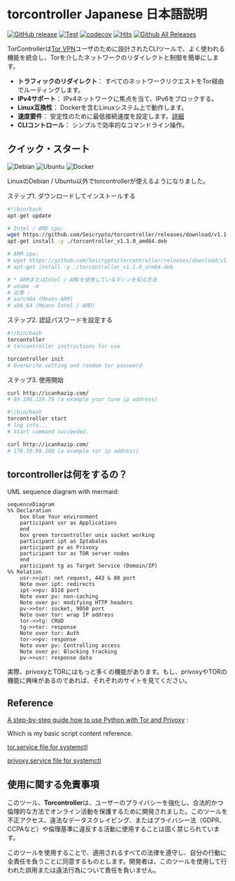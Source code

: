 # torcontroller Japanese 日本語説明

[![GitHub release](https://img.shields.io/github/release/Seicrypto/torcontroller.svg)](https://github.com/Seicrypto/torcontroller/releases/latest)
[![Test](https://github.com/Seicrypto/torcontroller/actions/workflows/test.yml/badge.svg)](https://github.com/Seicrypto/torcontroller/actions/workflows/test.yml)
[![codecov](https://codecov.io/gh/Seicrypto/torcontroller/branch/main/graph/badge.svg)](https://codecov.io/gh/Seicrypto/torcontroller)
[![Hits](https://hits.seeyoufarm.com/api/count/incr/badge.svg?url=https%3A%2F%2Fgithub.com%2FSeicrypto%2Ftorcontroller&count_bg=%2379C83D&title_bg=%23555555&icon=&icon_color=%23E7E7E7&title=hits&edge_flat=false)](https://github.com/Seicrypto/torcontroller)
[![Github All Releases](https://img.shields.io/github/downloads/Seicrypto/torcontroller/total.svg?color=87CEEB)](https://github.com/Seicrypto/torcontroller)

TorControllerは[Tor VPN](https://www.torproject.org/)ユーザのために設計されたCLIツールで、よく使われる機能を統合し、Torを介したネットワークのリダイレクトと制御を簡単にします。

- **トラフィックのリダイレクト**： すべてのネットワークリクエストをTor経由でルーティングします。
- **IPv4サポート**： IPv4ネットワークに焦点を当て、IPv6をブロックする。
- **Linux互換性**： Dockerを含むLinuxシステム上で動作します。
- **速度要件**： 安定性のために最低接続速度を設定します。[詳細](./docs/setting.md)
- **CLIコントロール**： シンプルで効率的なコマンドライン操作。

## クイック・スタート

![Debian](https://img.shields.io/badge/Debian-A81D33?style=for-the-badge&logo=debian&logoColor=white) ![Ubuntu](https://img.shields.io/badge/Ubuntu-E95420?style=for-the-badge&logo=ubuntu&logoColor=white) ![Docker](https://img.shields.io/badge/Docker-2CA5E0?style=for-the-badge&logo=docker&logoColor=white)

LinuxのDebian / Ubuntu以外でtorcontrollerが使えるようになりました。

ステップ1. ダウンロードしてインストールする

```bash
#!/bin/bash
apt-get update

# Intel / AMD cpu:
wget https://github.com/Seicrypto/torcontroller/releases/download/v1.1.0/torcontroller_v1.1.0_amd64.deb
apt-get install -y ./torcontroller_v1.1.0_amd64.deb

# ARM cpu:
# wget https://github.com/Seicrypto/torcontroller/releases/download/v1.1.0/torcontroller_v1.1.0_arm64.deb
# apt-get install -y ./torcontroller_v1.1.0_arm64.deb

# * ARMまたはIntel / AMDを使用しているマシンを知る方法
# uname -m
# 応答 :
# aarch64 (Means ARM)
# x86_64 (Means Intel / AMD)
```

ステップ2. 認証パスワードを設定する

```bash
#!/bin/bash
torcontoller
# torcontroller instructions for use

torcontroller init
# Overwrite setting and random tor password
```

ステップ3. 使用開始

```bash
curl http://icanhazip.com/
# 89.196.159.79 (a example your ture ip address)

#!/bin/bash
torcontroller start
# log info...
# Start command succeeded.

curl http://icanhazip.com/
# 176.10.99.200 (a example tor ip address)
```

## torcontrollerは何をするの？

UML sequence diagram with mermaid:

```mermaid
sequenceDiagram
%% Declaration
    box blue Your environment
    participant usr as Applications
    end
    box green torcontroller unix socket working
    participant ipt as Iptabales
    participant pv as Privoxy
    participant tor as TOR server nodes
    end
    participant tg as Target Service (Domain/IP)
%% Relation
    usr->>ipt: net request, 443 & 80 port
    Note over ipt: redirects
    ipt->>pv: 8118 port
    Note over pv: non-caching
    Note over pv: modifying HTTP headers
    pv->>tor: socket, 9050 port
    Note over tor: wrap IP address
    tor->>tg: CRUD
    tg->>tor: response
    Note over tor: Auth
    tor->>pv: response
    Note over pv: Controlling access
    Note over pv: Blocking tracking
    pv->>usr: response data
```

実際、privoxyとTORにはもっと多くの機能があります。もし、privoxyやTORの機能に興味があるのであれば、それぞれのサイトを見てください。

## Reference

[A step-by-step guide how to use Python with Tor and Privoxy](https://gist.github.com/DusanMadar/8d11026b7ce0bce6a67f7dd87b999f6b) :

Which is my basic script content reference.

[tor.service file for systemctl](https://gist.github.com/gtank/f6a8f99c70f682cd8d4acd6a4a9ee696)

[privoxy.service file for systemctl](https://alt.os.linux.mageia.narkive.com/D2i3xOYQ/privoxy-service-file-for-systemd)

## 使用に関する免責事項

このツール、**Torcontroller**は、ユーザーのプライバシーを強化し、合法的かつ倫理的な方法でオンライン活動を保護するために開発されました。このツールを不正アクセス、違法なデータスクレイピング、またはプライバシー法（GDPR、CCPAなど）や倫理基準に違反する活動に使用することは固く禁じられています。

このツールを使用することで、適用されるすべての法律を遵守し、自分の行動に全責任を負うことに同意するものとします。開発者は、このツールを使用して行われた誤用または違法行為について責任を負いません。
